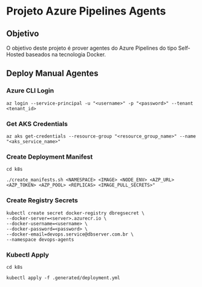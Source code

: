 # Projeto Azure Pipelines Agents

## Objetivo

O objetivo deste projeto é prover agentes do Azure Pipelines do tipo Self-Hosted baseados na tecnologia Docker.

## Deploy Manual Agentes

### Azure CLI Login

```
az login --service-principal -u "<username>" -p "<password>" --tenant <tenant_id>
```

### Get AKS Credentials

```
az aks get-credentials --resource-group "<resource_group_name>" --name "<aks_service_name>"
```

### Create Deployment Manifest

```
cd k8s

./create_manifests.sh <NAMESPACE> <IMAGE> <NODE_ENV> <AZP_URL> <AZP_TOKEN> <AZP_POOL> <REPLICAS> <IMAGE_PULL_SECRETS>"
```

### Create Registry Secrets

```
kubectl create secret docker-registry dbregsecret \
--docker-server=<server>.azurecr.io \
--docker-username=<username> \
--docker-password=<password> \
--docker-email=devops.service@dbserver.com.br \
--namespace devops-agents
```

### Kubectl Apply

```
cd k8s

kubectl apply -f .generated/deployment.yml
```